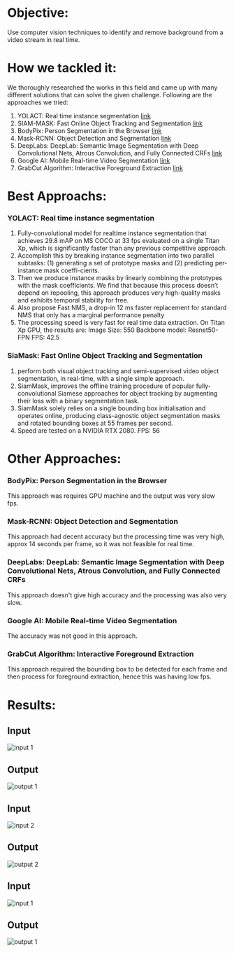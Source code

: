 # Objective:
Use computer vision techniques to identify and remove background from a video stream in real time.

# How we tackled it:
We thoroughly researched the works in this field and came up with many different solutions that can solve the given challenge.
Following are the approaches we tried:

1. YOLACT: Real time instance segmentation [link](https://arxiv.org/pdf/1904.02689.pdf)
2. SIAM-MASK: Fast Online Object Tracking and Segmentation [link](https://arxiv.org/pdf/1812.05050.pdf)
3. BodyPix: Person Segmentation in the Browser [link](https://github.com/tensorflow/tfjs-models/tree/master/body-pix)
4. Mask-RCNN: Object Detection and Segmentation [link](https://arxiv.org/pdf/1703.06870.pdf)
5. DeepLabs: DeepLab: Semantic Image Segmentation with Deep Convolutional Nets, Atrous Convolution, and Fully Connected CRFs [link](https://arxiv.org/pdf/1606.00915.pdf)
6. Google AI: Mobile Real-time Video Segmentation [link](https://ai.googleblog.com/2018/03/mobile-real-time-video-segmentation.html)
7. GrabCut Algorithm: Interactive Foreground Extraction [link](https://opencv-python-tutroals.readthedocs.io/en/latest/py_tutorials/py_imgproc/py_grabcut/py_grabcut.html)

# Best Approachs:
### YOLACT: Real time instance segmentation
1. Fully-convolutional model for realtime instance segmentation that achieves 29.8 mAP on MS COCO at 33 fps evaluated on a single Titan Xp, which is significantly faster than any previous competitive approach.
2. Accomplish this by breaking instance segmentation into two parallel subtasks: (1) generating a set of prototype masks and (2) predicting per-instance mask coeffi-cients.
3. Then we produce instance masks by linearly combining the prototypes with the mask coefficients. We find that because this process doesn’t depend on repooling, this approach produces very high-quality masks and exhibits temporal stability for free.
4. Also propose Fast NMS, a drop-in 12 ms faster replacement for standard NMS that only has a marginal performance penalty
5. The processing speed is very fast for real time data extraction. On Titan Xp GPU, the results are:
Image Size: 550
Backbone model:	Resnet50-FPN
FPS: 42.5

### SiaMask: Fast Online Object Tracking and Segmentation
1. perform both visual object tracking and semi-supervised video object segmentation, in real-time, with a single simple approach.
2. SiamMask, improves the offline training procedure of popular fully-convolutional Siamese approaches for object tracking by augmenting their loss with a binary segmentation task.
3. SiamMask solely relies on a single bounding box initialisation and operates online, producing class-agnostic object segmentation masks and rotated bounding boxes at 55 frames per second.
4. Speed are tested on a NVIDIA RTX 2080.
FPS: 56

# Other Approaches:
### BodyPix: Person Segmentation in the Browser
This approach was requires GPU machine and the output was very slow fps.
### Mask-RCNN: Object Detection and Segmentation
This approach had decent accuracy but the processing time was very high, approx 14 seconds per frame, so it was not feasible for real time.
### DeepLabs: DeepLab: Semantic Image Segmentation with Deep Convolutional Nets, Atrous Convolution, and Fully Connected CRFs
This approach doesn't give high accuracy and the processing was also very slow.
### Google AI: Mobile Real-time Video Segmentation
The accuracy was not good in this approach.
### GrabCut Algorithm: Interactive Foreground Extraction
This approach required the bounding box to be detected for each frame and then process for foreground extraction, hence this was having low fps.


# Results:
## Input

![input 1](results/input1.jpg)

## Output

![output 1](results/output1.png)

## Input

![input 2](results/input2.png)

## Output

![output 2](results/output2.png)

## Input

![input 1](results/input1.jpg)

## Output

![output 1](results/output1.png)